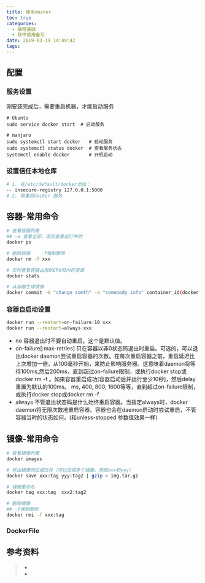 ```yaml
---
title: 使用docker
toc: true
categories:
  - 编程基础
  - 软件使用备忘
date: 2019-03-19 14:49:42
tags:
---
```




## 配置

### 



### 服务设置

刚安装完成后，需要重启机器，才能启动服务

```
# Ubuntu
sudo service docker start  # 启动服务

# manjaro
sudo systemctl start docker   # 启动服务
sudo systemctl status docker  # 查看服务状态
systemctl enable docker       # 开机启动
```

### 设置信任本地仓库

```bash
# 1. 在/etc/default/docker添加：
-- insecure-registry 127.0.0.1:5000
# 2. 再重启docker 服务
```



## 容器-常用命令

```bash
# 查看容器列表 
## -a 查看全部，否则查看运行中的
docker ps

# 删除容器    -f强制删除
docker rm -f xxx

# 实时查看容器占用的CPU和内存资源
docker stats

# 从容器生成镜像
docker commit -m "change somth" -a "somebody info" container_id(docker ps -a获取id) 新镜像名字
```

### 容器自启动设置

```bash
docker run --restart=on-failure:10 xxx
docker run --restart=always xxx
```

- no   容器退出时不要自动重启。这个是默认值。
- on-failure[:max-retries]     只在容器以非0状态码退出时重启。可选的，可以退出docker daemon尝试重启容器的次数。在每次重启容器之前，重启延迟比上次增加一倍，从100毫秒开始，来防止影响服务器。这意味着daemon将等待100ms,然后200ms，直到超过on-failure限制，或执行docker stop或docker rm -f 。如果容器重启成功[容器启动后并运行至少10秒]，然后delay重置为默认的100ms。
  ms, 400, 800, 1600等等，直到超过on-failure限制，或执行docker stop或docker rm -f
- always     不管退出状态码是什么始终重启容器。当指定always时，docker daemon将无限次数地重启容器。容器也会在daemon启动时尝试重启，不管容器当时的状态如何。(和unless-stopped 参数值效果一样)

  



## 镜像-常用命令

```bash
# 查看镜像列表
docker images

# 导出镜像的压缩文件（可以压缩多个镜像，例如xxx和yyy）
docker save xxx:tag yyy:tag2 | gzip > img.tar.gz  

# 镜像重命名
docker tag xxx:tag  xxx2:tag2

# 删除镜像  
## -f强制删除
docker rmi -f xxx:tag

```

### DockerFile



## 参考资料
> - []()
> - []()
